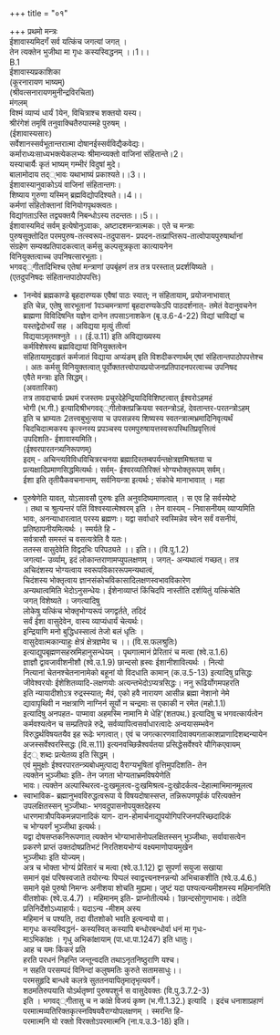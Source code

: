 +++
title = "०१"

+++
प्रथमो मन्त्रः  
ईशावास्यमिदगँ सर्व यत्किंच जगत्यां जगत् ।  
तेन त्यक्तेन भुजीथा मा गृधः कस्यस्विद्धनम् ।।1।।  
B.1  
ईशावास्यप्रकाशिका  
(कूरनारायण भाष्यम्)  
(श्रीवत्सनारायणमुनीन्द्रविरचिता)  
मंगलम्  
विश्मं व्याप्यं धार्यं 1येन, विचित्राश्च शक्तयो यस्य।  
श्रीरंगेशं तमृषिं तनुवाक्चितैरुपास्महे पुरुषम् ।  
(ईशावास्यसारः)  
सर्वेशानस्सर्वभूतान्तरात्मा दोषानईस्सर्वविद्यैकवेद्यः।  
कर्माराध्यःसाध्यभक्त्येकलभ्यः श्रीमान्व्यक्तो वाजिनां संहितान्ते।2।  
यस्याचार्यैः कृतं भाष्यम् गम्भीरं विदुषां मुदे।  
बालामोदाय तद््भावः यथाभाष्यं प्रकाश्यते।।3।।  
ईशावास्यानुवाकोऽयं वाजिनां संहितान्तगः।  
शिष्याय गुरुणा यस्मिन् ब्रह्मविद्योपदिश्यते।।4।।  
कर्मणां संहितोक्तानां विनियोगपृथक्त्वतः।  
विद्यांगताऽस्ति तद्व्यक्तयै निबन्धोऽस्य तदन्ततः।।5।।  
ईशावास्यमिदं सर्वम् इत्येषोनुऽवाकः, अष्टादशमन्त्रात्मकः। एते च मन्त्राः  
पुरुषसूक्तोदित परमपुरुष-तत्स्वरूप-तदुपासन- प्रपदन-तत्प्राप्तिरूप-तात्वोपायपुरुषार्थानां  
संग्रहेण सम्यक्प्रतिपादकत्वात् कर्मसु कल्पसूत्रकृता कात्यायनेन  
विनियुक्तत्वाच्च उपनिषत्सारभूताः।  
भगवद््गीतादिभिश्च एतेषां मन्त्राणां उपबृंहणं तत्र तत्र परस्तात् प्रदर्शयिष्यते ।  
(एतदुपनिषदः संहितान्तपाठोपपत्तिः)  
* 1नन्वेवं ब्रह्मकाण्डे बृहदारण्यक एवैषां पाठः स्यात्; न संहितायाम्, प्रयोजनाभावात्  
इति चेन्न, एतेषु सारभूतानां 1पञ्चमन्त्राणां बृहदारण्यकेऽपि पाठदर्शनात्- तमेतं वेदानुवचनेन  
ब्राह्मणा विविदिषन्ति यज्ञेन दानेन तपसाऽनाशकेन (बृ.उ.6-4-22) विद्यां चाविद्यां च  
यस्तद्वेदोभयँ सह । अविद्यया मृत्युं तीर्त्वा  
विद्ययाऽमृतमश्नुते ।। (ई.उ.11) इति अविद्याख्यस्य  
कर्मविशेषस्य ब्रह्मविद्यायां विनियुक्तत्वेन  
संहितायामुदाहृतं कर्मजातं विद्याया अप्यंङम् इति विशदीकरणार्थम् एषां संहितान्तपाठोपपत्तेश्च  
। अतः कर्मसु विनियुक्तत्वात् पूर्वोक्ततत्त्वोपायप्रयोजनप्रतिपादनपरत्वाच्च उपनिषद  
एवैते मन्त्राः इति सिद्धम्।  
(अवतारिका)  
तत्र तावदाचार्यः प्रथमं रजस्तमः प्रचुरदेहेन्द्रियादिविशिष्टत्वात् ईश्वरोऽहमहं  
भोगी (भ.गी.) इत्यादिश्रीभगवद््गीतोक्तप्रक्रियया स्वतन्त्रोऽहं, देवतान्तर-परतन्त्रोऽहम्  
इति च भ्राम्यतः 2तत्त्वबुभुत्सया च उपसन्नस्य शिष्यस्य स्वतन्त्रात्मभ्रमादिनिवृत्यर्थं  
चिदचिदात्मकस्य कृत्स्नस्य प्रपञ्चस्य परमपुरुषायत्तस्वरूपस्थितिप्रवृत्तित्वं  
उपदिशति- ईशावास्यमिति।  
(ईश्वरपारतन्त्र्यनिरूपणम्)  
इदम् - अचिन्त्यविविधविचित्ररचनया ब्रह्मादिस्तम्बपर्यन्तक्षेत्रज्ञमिश्रतया च  
प्रत्यक्षादिप्रमाणसिद्धमित्यर्थः। सर्वम्- ईश्वरव्यतिरिक्तं भोग्यभोक्तृरूपम् सर्वम्।  
ईशा इति तृतीयैकवचनान्तम्, सर्वनियन्त्रा इत्यर्थः ; संकोचे मानाभावात् । महा  
- पुरुषेणेति यावत्, योऽसावसौ पुरुषः इति अनुवदिष्यमाणत्वात् । स एव हि सर्वस्येष्टे  
। तथा च श्रुत्यन्तरं पतिं विश्वस्यात्मेश्वरम् इति । तेन वास्यम् - निवासनीयम् व्याप्यमिति  
भावः, अनन्याधारत्वात् परस्य ब्रह्मणः। यद्वा सर्वाधारे स्वस्मिन्नेव स्वेन सर्वं वसनीयं,  
प्रतिष्ठापनीयमित्यर्थः । स्मर्यते हि -  
सर्वत्रासौ समस्तं च वसत्यत्रेति वै यतः।  
ततस्स वासुदेवेति विद्वदभिः परिपठ्यते ।। इति।। (वि.पु.1.2)  
जगत्यां- उर्व्याम्, इदं लोकान्तराणामप्युपलक्षणम् । जगत्- अन्यथात्वं गच्छत्। तत्र  
अचिदंशस्य भोग्यत्वाय स्वरूपविकाररूपमन्यथात्वं,  
चिदंशस्य भोक्तृत्वाय ज्ञानसंकोचविकासादिलक्षणस्वभावविकारेण  
अन्यथात्वमिति भेदोऽनुसन्धेयः। ईशेनाव्याप्तं किंचिदपि नास्तीति दर्शयितुं यत्किंचेति  
जगत् विशेष्यते । जगत्यादिषु  
लोकेषु यत्किंच भोक्तृभोग्यरूपं जगद्वर्तते, तदिदं  
सर्वं ईशा वासुदेवेन, वास्य व्याप्यंधार्यं चेत्यर्थः।  
इन्द्रियाणि मनो बुद्धिधस्सात्वं तेजो बलं धृतिः ।  
वासुदेवात्मकान्याहुः क्षेत्रं क्षेत्रज्ञमेव च ।। (वि.स.फलश्रुतिः)  
इत्याद्युपबृह्मणसहस्रमिहानुसन्धेयम् । पृथगात्मानं प्रेरितारं च मत्वा (श्वे.उ.1.6)  
ज्ञाज्ञौ द्वावजावीशनीशौ (श्वे.उ.1.9) छान्दसो ह्रस्वः ईशानीशावित्यर्थः । नित्यो  
नित्यानां चेतनश्चेतनानामेको बहूनां यो विदधाति कामान् (क.उ.5-13) इत्यादिषु प्रसिद्धः  
जीवेश्वरयोः ईशेशितव्यादि-लक्षणयोः अत्यन्तभेदोऽप्यत्रसिद्धः। ननु रूढिर्योगमपहरति  
इति न्यायादीशोऽत्र रुद्रस्स्यात्; मैवं, एको हवै नारायण आसीन्न ब्रह्मा नेशानो नेमे  
द्यावापृथिवी न नक्षत्राणि नाग्निर्न सूर्यो न चन्द्रमाः स एकाकी न रमेत (महो.1.1)  
इत्यादिषु अनपहत- पाप्मावा अहमस्मि नामानि मे धेहि'(शतपथ.) इत्यादिषु च भगवत्कार्यत्वेन  
कर्मवश्यत्वेन च सम्प्रतिपन्ने रुद्रे, सर्वव्यापित्वसर्वाधारत्वादेः अन्वयासम्भवेन  
विरुद्धर्थविषयतयैव इह रूढेः भगत्वात्। एवं च जगत्कारणवादिवाक्यगताकाशप्राणादिशब्दन्यायेन  
अजस्सर्वेश्वरस्सिद्धः (वि.स.11) इत्यनवच्छिन्नैश्वर्यतया प्रसिद्धेसर्वेश्वरे यौगिकएवायम्  
ईट्् शब्दः प्रत्येतव्य इति सिद्धम् ।  
एवं मुमुक्षोः ईश्वरपारतन्त्र्यबोधमुत्पाद्य वैराग्यभूषितां वृत्तिमुपदिशति- तेन  
त्यक्तेन भुञ्जीथाः इति- तेन जगता भोग्यताभ्रमविषयेणेति  
भावः। त्यक्तेन अल्पास्थिरत्व-दुःखमूलत्व-दुःखमिश्रत्व-दुःखोदर्कत्व-देहात्माभिमानमूलत्व  
- स्वाभाविक- ब्रह्मानुभवविरुद्धत्वरूपा ये विषयदोषास्सप्त, तन्निरूपणपूर्वकं परित्यक्तेन  
उपलक्षितस्सन् भुञ्जीथाः- भगवदुपासनोपयुक्तदेहस्य  
धारणमात्रौपयिकमन्नपानादिकं याग- दान-होमार्चनाद्युपयोगिपरिजनपरिच्छदादिकं  
च भोग्यवर्गं भुञ्जीथा इत्यर्थः।  
यद्वा दोषसप्तकनिरूपणात् त्यक्तेन भोग्याभासेनोपलक्षितस्सन् भुञ्जीथाः, सर्वावासत्वेन  
प्रकरणे प्राप्तं उक्तदोषप्रतिभटं निरतिशयभोग्यं वक्ष्यमाणोपायमुखेन  
भुञ्जीथाः इति योज्यम्।  
अत्र च भोक्ता भोग्यं प्रेरितारं च मत्वा (श्वे.उ.1.12) द्वा सुपर्णा सयुजा सखाया  
समानं वृक्षं परिषस्वजाते तयोरन्यः पिप्पलं स्वाद्वत्त्यनश्नन्नन्यो अभिचाकशीति (श्वे.उ.4.6.)  
समाने वृक्षे पुरुषो निमग्नः अनीशया शोचति मुह्यमा। जुष्टं यदा पश्यत्यन्यमीशमस्य महिमानमिति  
वीतशोकः (श्वे.उ.4.7) । महिमानम् इति- प्राप्नोतीत्यर्थः। 1छान्दसोगुणाभावः। तदेति  
प्रतिनिर्देशोऽध्याहार्यः। यदाऽन्य -मीशम् अस्य  
महिमानं च पश्यति, तदा वीतशोको भवति इत्यन्वयो वा।  
मागृधः कस्यस्विद्धनं- कस्यस्वित् कस्यापि बन्धोरबन्धोर्वा धनं मा गृधः-  
माऽभिकांक्षः । गृधु अभिकांक्षायाम् (पा.धा.पा.1247) इति धातुः।  
आह च यमः किंकरं प्रति  
हरति परधनं निहन्ति जन्तून्वदति तथाऽनृतनिष्ठुराणि यश्च।  
न सहति परसम्पदं विनिन्दां कलुषमतिः कुरुते सतामसाधुः।।  
परमसुहृदि बान्धवे कलत्रे सुततनयापितृमातृभृत्यवर्गे।  
शठमतिरुपयाति योऽर्थतृष्णां पुरुषपशुर्न स वासुदेवक्तः (वि.पु.3.7.2-3)  
इति । भगवद््गीतासु च न कांक्षे विजयं कृष्ण (भ.गी.1.32.) इत्यादि । इदंच धनाशाप्रहाणं  
परमात्मव्यतिरिक्तकृत्स्नविषयवैराग्योपलक्षणम् । स्मरन्ति हि-  
परमात्मनि यो रक्तो विरक्तोऽपरमात्मनि (ना.प.उ.3-18) इति।